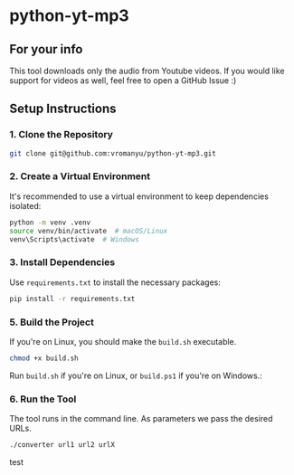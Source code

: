 # python-yt-mp3

## For your info
This tool downloads only the audio from Youtube videos. If you would like support for videos as well, feel free to open a GitHub Issue :) 

## Setup Instructions

### 1. Clone the Repository
```sh
git clone git@github.com:vromanyu/python-yt-mp3.git
```

### 2. Create a Virtual Environment
It's recommended to use a virtual environment to keep dependencies isolated:
```sh
python -m venv .venv
source venv/bin/activate  # macOS/Linux
venv\Scripts\activate  # Windows
```

### 3. Install Dependencies
Use `requirements.txt` to install the necessary packages:
```sh
pip install -r requirements.txt
```

### 5. Build the Project
If you're on Linux, you should make the `build.sh` executable.
```sh
chmod +x build.sh
```
Run `build.sh` if you're on Linux, or `build.ps1` if you're on Windows.:

### 6. Run the Tool
The tool runs in the command line. As parameters we pass the desired URLs.
```sh
./converter url1 url2 urlX
```

test 